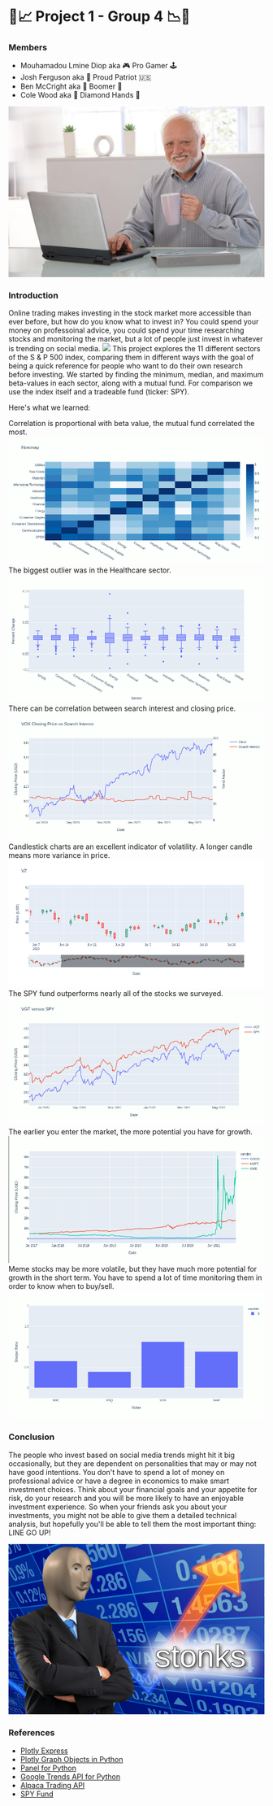 # 🐍📈 Project 1 - Group 4 📉🐍

### Members
* Mouhamadou Lmine Diop aka 🎮 Pro Gamer 🕹️
* Josh Ferguson aka 🦅 Proud Patriot 🇺🇸
* Ben McCright aka 👴 Boomer 👴 
* Cole Wood aka 💎 Diamond Hands 👐

![](Images/haroldlaptop.jpg)
### Introduction
Online trading makes investing in the stock market more accessible than ever before, but how do you know what to invest in?  You could spend your money on professoinal advice, you could spend your time researching stocks and monitoring the market, but a lot of people just invest in whatever is trending on social media.
![](Images/panel.gif)
This project explores the 11 different sectors of the S & P 500 index, comparing them in different ways with the goal of being a quick reference for people who want to do their own research before investing.  We started by finding the minimum, median, and maximum beta-values in each sector, along with a mutual fund.  For comparison we use the index itself and a tradeable fund (ticker: SPY).

Here's what we learned:

Correlation is proportional with beta value, the mutual fund correlated the most.
![](Images/heat.gif)
The biggest outlier was in the Healthcare sector.
![](Images/box.gif)
There can be correlation between search interest and closing price.
![](Images/trend.gif)
Candlestick charts are an excellent indicator of volatility.  A longer candle means more variance in price.
![](Images/candlestick.png)
The SPY fund outperforms nearly all of the stocks we surveyed.
![](Images/spy.gif)
The earlier you enter the market, the more potential you have for growth.
![](Images/tt.gif)
Meme stocks may be more volatile, but they have much more potential for growth in the short term.  You have to spend a lot of time monitoring them in order to know when to buy/sell.
![](Images/sharpe.gif)
### Conclusion
The people who invest based on social media trends might hit it big occasionally, but they are dependent on personalities that may or may not have good intentions.  You don't have to spend a lot of money on professional advice or have a degree in economics to make smart investment choices.  Think about your financial goals and your appetite for risk, do your research and you will be more likely to have an enjoyable investment experience.  So when your friends ask you about your investments, you might not be able to give them a detailed technical analysis, but hopefully you'll be able to tell them the most important thing:
LINE GO UP!

![](Images/stonks.webp)

### References
* [Plotly Express](https://plotly.com/python/plotly-express/)
* [Plotly Graph Objects in Python](https://plotly.com/python/graph-objects/)
* [Panel for Python](https://panel.holoviz.org/)
* [Google Trends API for Python](https://pypi.org/project/pytrends/)
* [Alpaca Trading API](https://alpaca.markets/docs/)
* [SPY Fund](https://www.ssga.com/us/en/institutional/etfs/funds/spdr-sp-500-etf-trust-spy)
